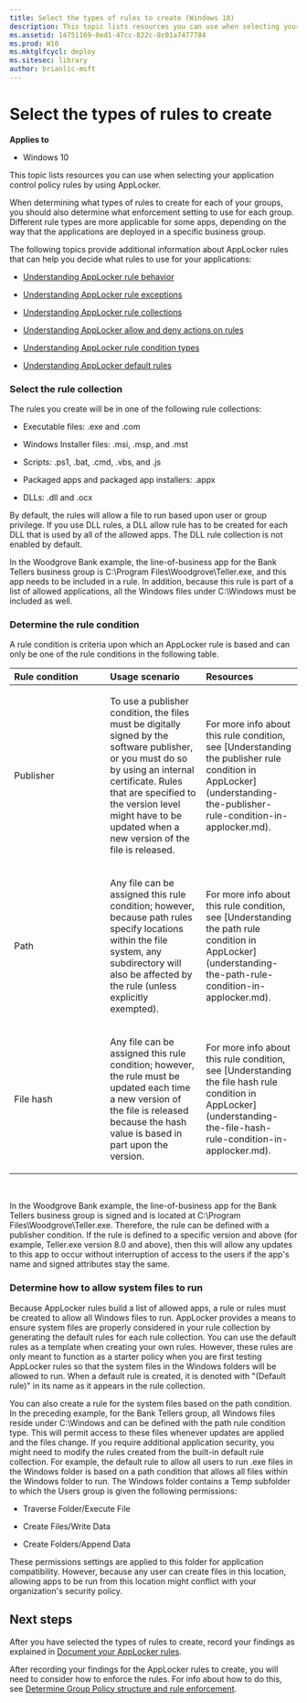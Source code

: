 ```yaml
---
title: Select the types of rules to create (Windows 10)
description: This topic lists resources you can use when selecting your application control policy rules by using AppLocker.
ms.assetid: 14751169-0ed1-47cc-822c-8c01a7477784
ms.prod: W10
ms.mktglfcycl: deploy
ms.sitesec: library
author: brianlic-msft
---
```


# Select the types of rules to create


**Applies to**

-   Windows 10

This topic lists resources you can use when selecting your application control policy rules by using AppLocker.

When determining what types of rules to create for each of your groups, you should also determine what enforcement setting to use for each group. Different rule types are more applicable for some apps, depending on the way that the applications are deployed in a specific business group.

The following topics provide additional information about AppLocker rules that can help you decide what rules to use for your applications:

-   [Understanding AppLocker rule behavior](understanding-applocker-rule-behavior.md)

-   [Understanding AppLocker rule exceptions](understanding-applocker-rule-exceptions.md)

-   [Understanding AppLocker rule collections](understanding-applocker-rule-collections.md)

-   [Understanding AppLocker allow and deny actions on rules](understanding-applocker-allow-and-deny-actions-on-rules.md)

-   [Understanding AppLocker rule condition types](understanding-applocker-rule-condition-types.md)

-   [Understanding AppLocker default rules](understanding-applocker-default-rules.md)

### Select the rule collection

The rules you create will be in one of the following rule collections:

-   Executable files: .exe and .com

-   Windows Installer files: .msi, .msp, and .mst

-   Scripts: .ps1, .bat, .cmd, .vbs, and .js

-   Packaged apps and packaged app installers: .appx

-   DLLs: .dll and .ocx

By default, the rules will allow a file to run based upon user or group privilege. If you use DLL rules, a DLL allow rule has to be created for each DLL that is used by all of the allowed apps. The DLL rule collection is not enabled by default.

In the Woodgrove Bank example, the line-of-business app for the Bank Tellers business group is C:\\Program Files\\Woodgrove\\Teller.exe, and this app needs to be included in a rule. In addition, because this rule is part of a list of allowed applications, all the Windows files under C:\\Windows must be included as well.

### Determine the rule condition

A rule condition is criteria upon which an AppLocker rule is based and can only be one of the rule conditions in the following table.

<table>
<colgroup>
<col width="33%" />
<col width="33%" />
<col width="33%" />
</colgroup>
<thead>
<tr class="header">
<th align="left">Rule condition</th>
<th align="left">Usage scenario</th>
<th align="left">Resources</th>
</tr>
</thead>
<tbody>
<tr class="odd">
<td align="left"><p>Publisher</p></td>
<td align="left"><p>To use a publisher condition, the files must be digitally signed by the software publisher, or you must do so by using an internal certificate. Rules that are specified to the version level might have to be updated when a new version of the file is released.</p></td>
<td align="left"><p>For more info about this rule condition, see [Understanding the publisher rule condition in AppLocker](understanding-the-publisher-rule-condition-in-applocker.md).</p></td>
</tr>
<tr class="even">
<td align="left"><p>Path</p></td>
<td align="left"><p>Any file can be assigned this rule condition; however, because path rules specify locations within the file system, any subdirectory will also be affected by the rule (unless explicitly exempted).</p></td>
<td align="left"><p>For more info about this rule condition, see [Understanding the path rule condition in AppLocker](understanding-the-path-rule-condition-in-applocker.md).</p></td>
</tr>
<tr class="odd">
<td align="left"><p>File hash</p></td>
<td align="left"><p>Any file can be assigned this rule condition; however, the rule must be updated each time a new version of the file is released because the hash value is based in part upon the version.</p></td>
<td align="left"><p>For more info about this rule condition, see [Understanding the file hash rule condition in AppLocker](understanding-the-file-hash-rule-condition-in-applocker.md).</p></td>
</tr>
</tbody>
</table>

 

In the Woodgrove Bank example, the line-of-business app for the Bank Tellers business group is signed and is located at C:\\Program Files\\Woodgrove\\Teller.exe. Therefore, the rule can be defined with a publisher condition. If the rule is defined to a specific version and above (for example, Teller.exe version 8.0 and above), then this will allow any updates to this app to occur without interruption of access to the users if the app's name and signed attributes stay the same.

### Determine how to allow system files to run

Because AppLocker rules build a list of allowed apps, a rule or rules must be created to allow all Windows files to run. AppLocker provides a means to ensure system files are properly considered in your rule collection by generating the default rules for each rule collection. You can use the default rules as a template when creating your own rules. However, these rules are only meant to function as a starter policy when you are first testing AppLocker rules so that the system files in the Windows folders will be allowed to run. When a default rule is created, it is denoted with "(Default rule)" in its name as it appears in the rule collection.

You can also create a rule for the system files based on the path condition. In the preceding example, for the Bank Tellers group, all Windows files reside under C:\\Windows and can be defined with the path rule condition type. This will permit access to these files whenever updates are applied and the files change. If you require additional application security, you might need to modify the rules created from the built-in default rule collection. For example, the default rule to allow all users to run .exe files in the Windows folder is based on a path condition that allows all files within the Windows folder to run. The Windows folder contains a Temp subfolder to which the Users group is given the following permissions:

-   Traverse Folder/Execute File

-   Create Files/Write Data

-   Create Folders/Append Data

These permissions settings are applied to this folder for application compatibility. However, because any user can create files in this location, allowing apps to be run from this location might conflict with your organization's security policy.

## Next steps


After you have selected the types of rules to create, record your findings as explained in [Document your AppLocker rules](document-your-applocker-rules.md).

After recording your findings for the AppLocker rules to create, you will need to consider how to enforce the rules. For info about how to do this, see [Determine Group Policy structure and rule enforcement](determine-group-policy-structure-and-rule-enforcement.md).

 

 





